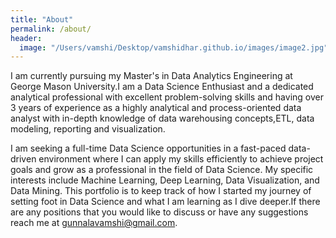 ```yaml
---
title: "About"
permalink: /about/
header:
  image: "/Users/vamshi/Desktop/vamshidhar.github.io/images/image2.jpg"
---
```


I am currently pursuing my Master's in Data Analytics Engineering at George Mason University.I am a Data Science Enthusiast and
a dedicated analytical professional with excellent problem-solving skills and having over 3 years of experience as a highly analytical and process-oriented data analyst with in-depth knowledge of data warehousing concepts,ETL, data modeling, reporting and visualization.

I am seeking a full-time Data Science opportunities in a fast-paced data-driven environment where I can apply my skills efficiently to achieve project goals and grow as a professional in the field of Data Science. My specific interests include Machine Learning, Deep Learning, Data Visualization, and Data Mining. This portfolio is to keep track of how I started my journey of setting foot in Data Science and what I am learning as I dive deeper.If there are any positions that you would like to discuss or have any suggestions reach me at gunnalavamshi@gmail.com.  
